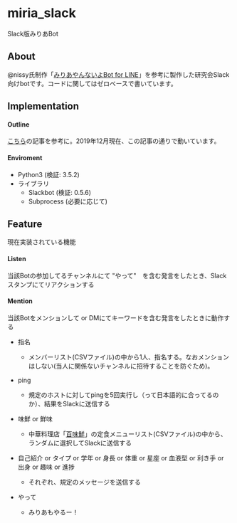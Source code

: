 # miria_slack
Slack版みりあBot

## About

@nissy氏制作「[みりあやんないよBot for LINE](https://github.com/sfc-icar/miria_line)」を参考に製作した研究会Slack向けbotです。コードに関してはゼロベースで書いています。

## Implementation
#### Outline
[こちら](https://qiita.com/sukesuke/items/1ac92251def87357fdf6)の記事を参考に。2019年12月現在、この記事の通りで動いています。
#### Enviroment
- Python3 (検証: 3.5.2)
- ライブラリ
  - Slackbot (検証: 0.5.6)
  - Subprocess (必要に応じて)

## Feature
現在実装されている機能
#### Listen

当該Botの参加してるチャンネルにて "やって"　を含む発言をしたとき、Slackスタンプにてリアクションする

#### Mention

当該Botをメンションして or DMにてキーワードを含む発言をしたときに動作する

- 指名
  - メンバーリスト(CSVファイル)の中から1人、指名する。なおメンションはしない(当人に関係ないチャンネルに招待することを防ぐため)。

- ping
  - 規定のホストに対してpingを5回実行し（って日本語的に合ってるのか）、結果をSlackに送信する
  
- 味鮮 or 鮮味
  - 中華料理店「[百味鮮](https://goo.gl/maps/TCBQB9ETgMfi5ikn9)」の定食メニューリスト(CSVファイル)の中から、ランダムに選択してSlackに送信する
  
- 自己紹介 or タイプ or 学年 or 身長 or 体重 or 星座 or 血液型 or 利き手 or 出身 or 趣味 or 進捗
  - それぞれ、規定のメッセージを送信する
  
- やって
  - みりあもやるー！
  
